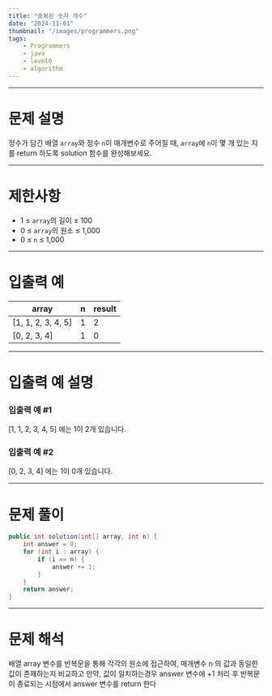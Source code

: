 ```yaml
---
title: "중복된 숫자 개수"
date: "2024-11-01"
thumbnail: "/images/programmers.png"
tags:
    - Programmers
    - java
    - level0
    - algorithm
---
```




-----
# 문제 설명

<p>정수가 담긴 배열 <code>array</code>와 정수 <code>n</code>이 매개변수로 주어질 때, <code>array</code>에 <code>n</code>이 몇 개 있는 지를 return
  하도록 solution 함수를 완성해보세요.</p>

<hr>

# 제한사항

<ul>
  <li>1 ≤ <code>array</code>의 길이 ≤ 100</li>
  <li>0 ≤ <code>array</code>의 원소 ≤ 1,000</li>
  <li>0 ≤ <code>n</code> ≤ 1,000</li>
</ul>

<hr>

# 입출력 예
<table class="table">
  <thead>
    <tr>
      <th>array</th>
      <th>n</th>
      <th>result</th>
    </tr>
  </thead>
  <tbody>
    <tr>
      <td>[1, 1, 2, 3, 4, 5]</td>
      <td>1</td>
      <td>2</td>
    </tr>
    <tr>
      <td>[0, 2, 3, 4]</td>
      <td>1</td>
      <td>0</td>
    </tr>
  </tbody>
</table>
<hr>

# 입출력 예 설명

### 입출력 예 #1
[1, 1, 2, 3, 4, 5] 에는 1이 2개 있습니다.
### 입출력 예 #2
[0, 2, 3, 4] 에는 1이 0개 있습니다.

<hr>

# 문제 풀이
``` java
public int solution(int[] array, int n) {
    int answer = 0;
    for (int i : array) {
        if (i == n) {
            answer += 1;
        }
    }
    return answer;
}
```

<hr>

# 문제 해석
배열 array 변수를 반복문을 통해 각각의 원소에 접근하여, 매개변수 n 의 값과 동일한 값이 존재하는지 비교하고 만약, 값이 일치하는경우 answer 변수에 +1 처리 후 반복문이 종료되는 시점에서 answer 변수를 return 한다


